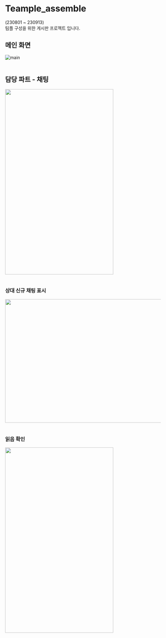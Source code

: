 # Teample_assemble

(230801 ~ 230913)<br>
팀플 구성을 위한 게시판 프로젝트 입니다.

## 메인 화면
![main](https://github.com/Azsaii/Teample_assemble/assets/120641012/308e8d52-bf7b-4e80-b73c-1208dbbd9ce2)
<br><br>

## 담당 파트 - 채팅
<img src="https://private-user-images.githubusercontent.com/120641012/311892494-388d6eed-35a6-4cbd-b1bd-03359cb091c9.PNG?jwt=eyJhbGciOiJIUzI1NiIsInR5cCI6IkpXVCJ9.eyJpc3MiOiJnaXRodWIuY29tIiwiYXVkIjoicmF3LmdpdGh1YnVzZXJjb250ZW50LmNvbSIsImtleSI6ImtleTUiLCJleHAiOjE3MTAzOTEyODgsIm5iZiI6MTcxMDM5MDk4OCwicGF0aCI6Ii8xMjA2NDEwMTIvMzExODkyNDk0LTM4OGQ2ZWVkLTM1YTYtNGNiZC1iMWJkLTAzMzU5Y2IwOTFjOS5QTkc_WC1BbXotQWxnb3JpdGhtPUFXUzQtSE1BQy1TSEEyNTYmWC1BbXotQ3JlZGVudGlhbD1BS0lBVkNPRFlMU0E1M1BRSzRaQSUyRjIwMjQwMzE0JTJGdXMtZWFzdC0xJTJGczMlMkZhd3M0X3JlcXVlc3QmWC1BbXotRGF0ZT0yMDI0MDMxNFQwNDM2MjhaJlgtQW16LUV4cGlyZXM9MzAwJlgtQW16LVNpZ25hdHVyZT1mYWFiYjYzMGViNjNlODcyYjk2ZmQ5N2JkMjMxMzNlZTFiMDU3MjIwNjQ4OTVlMWQ0OTI4YmYyMDA5ZjY4NmYwJlgtQW16LVNpZ25lZEhlYWRlcnM9aG9zdCZhY3Rvcl9pZD0wJmtleV9pZD0wJnJlcG9faWQ9MCJ9.X3j6ARaG1-A41DOaHI2h7GsnRVZj8PcYNeOnu5A_9UY"  width="350" height="600"/> 
<br><br>

### 상대 신규 채팅 표시
<img src="https://private-user-images.githubusercontent.com/120641012/311892505-0431415c-7d00-4210-a659-ea6873e86acc.PNG?jwt=eyJhbGciOiJIUzI1NiIsInR5cCI6IkpXVCJ9.eyJpc3MiOiJnaXRodWIuY29tIiwiYXVkIjoicmF3LmdpdGh1YnVzZXJjb250ZW50LmNvbSIsImtleSI6ImtleTUiLCJleHAiOjE3MTAzOTEzNDMsIm5iZiI6MTcxMDM5MTA0MywicGF0aCI6Ii8xMjA2NDEwMTIvMzExODkyNTA1LTA0MzE0MTVjLTdkMDAtNDIxMC1hNjU5LWVhNjg3M2U4NmFjYy5QTkc_WC1BbXotQWxnb3JpdGhtPUFXUzQtSE1BQy1TSEEyNTYmWC1BbXotQ3JlZGVudGlhbD1BS0lBVkNPRFlMU0E1M1BRSzRaQSUyRjIwMjQwMzE0JTJGdXMtZWFzdC0xJTJGczMlMkZhd3M0X3JlcXVlc3QmWC1BbXotRGF0ZT0yMDI0MDMxNFQwNDM3MjNaJlgtQW16LUV4cGlyZXM9MzAwJlgtQW16LVNpZ25hdHVyZT01YzQxMTcxYWNhMDE4NDdjYjQ3NjBkMGViZjMwYWVlNWNhNzJiMzhhZGExMDg2MzRjNjk2M2U4ODJmYjkwYWY4JlgtQW16LVNpZ25lZEhlYWRlcnM9aG9zdCZhY3Rvcl9pZD0wJmtleV9pZD0wJnJlcG9faWQ9MCJ9.rtAklZvD-YEzVvzjpTza8-98Z64sVBxN3M3hTDvuKD8"  width="1200" height="400"/>
<br><br>

### 읽음 확인
<img src="https://private-user-images.githubusercontent.com/120641012/311892511-39f9e9ed-0541-4731-b7f4-0de1f41c8596.PNG?jwt=eyJhbGciOiJIUzI1NiIsInR5cCI6IkpXVCJ9.eyJpc3MiOiJnaXRodWIuY29tIiwiYXVkIjoicmF3LmdpdGh1YnVzZXJjb250ZW50LmNvbSIsImtleSI6ImtleTUiLCJleHAiOjE3MTAzOTEzNDMsIm5iZiI6MTcxMDM5MTA0MywicGF0aCI6Ii8xMjA2NDEwMTIvMzExODkyNTExLTM5ZjllOWVkLTA1NDEtNDczMS1iN2Y0LTBkZTFmNDFjODU5Ni5QTkc_WC1BbXotQWxnb3JpdGhtPUFXUzQtSE1BQy1TSEEyNTYmWC1BbXotQ3JlZGVudGlhbD1BS0lBVkNPRFlMU0E1M1BRSzRaQSUyRjIwMjQwMzE0JTJGdXMtZWFzdC0xJTJGczMlMkZhd3M0X3JlcXVlc3QmWC1BbXotRGF0ZT0yMDI0MDMxNFQwNDM3MjNaJlgtQW16LUV4cGlyZXM9MzAwJlgtQW16LVNpZ25hdHVyZT05ZWM1ZTVmMmQ0ODU5MTYxOThmYmQ1NmE3YzZhNDU4YTE0MGQwYTk4ZjY1YzkxOTJhMTAyMzE0OWE5ZTM4MzE1JlgtQW16LVNpZ25lZEhlYWRlcnM9aG9zdCZhY3Rvcl9pZD0wJmtleV9pZD0wJnJlcG9faWQ9MCJ9.pndSq8bHIbZGI7xHuysUpq-9OgVHmlwZXcKa_HwRB_M"  width="350" height="600"/>
<br><br>

